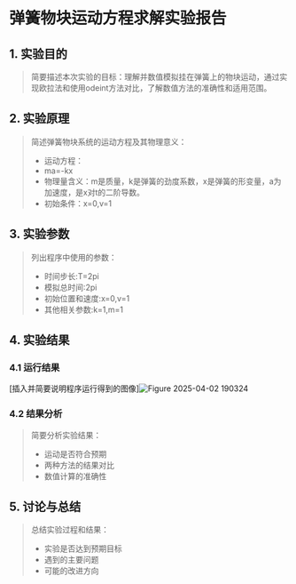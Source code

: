 # 弹簧物块运动方程求解实验报告

## 1. 实验目的

> 简要描述本次实验的目标：理解并数值模拟挂在弹簧上的物块运动，通过实现欧拉法和使用odeint方法对比，了解数值方法的准确性和适用范围。

## 2. 实验原理

> 简述弹簧物块系统的运动方程及其物理意义：
> - 运动方程：
> - ma=-kx
> - 物理量含义：m是质量，k是弹簧的劲度系数，x是弹簧的形变量，a为加速度，是x对t的二阶导数。
> - 初始条件：x=0,v=1

## 3. 实验参数

> 列出程序中使用的参数：
> - 时间步长:T=2pi
> - 模拟总时间:2pi
> - 初始位置和速度:x=0,v=1
> - 其他相关参数:k=1,m=1

## 4. 实验结果

### 4.1 运行结果

[插入并简要说明程序运行得到的图像]![Figure 2025-04-02 190324](https://github.com/user-attachments/assets/e6fb7aeb-65e0-4f22-a138-6fcd829d0d0b)



### 4.2 结果分析

> 简要分析实验结果：
> - 运动是否符合预期
> - 两种方法的结果对比
> - 数值计算的准确性

## 5. 讨论与总结

> 总结实验过程和结果：
> - 实验是否达到预期目标
> - 遇到的主要问题
> - 可能的改进方向



